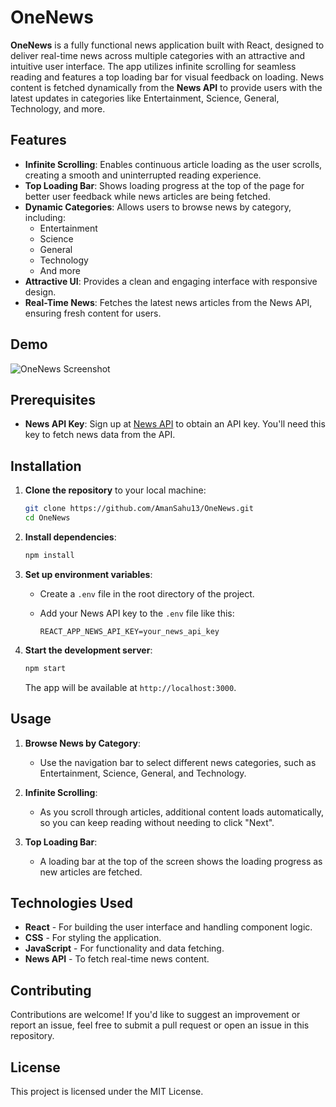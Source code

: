 # OneNews

**OneNews** is a fully functional news application built with React, designed to deliver real-time news across multiple categories with an attractive and intuitive user interface. The app utilizes infinite scrolling for seamless reading and features a top loading bar for visual feedback on loading. News content is fetched dynamically from the **News API** to provide users with the latest updates in categories like Entertainment, Science, General, Technology, and more.

## Features

- **Infinite Scrolling**: Enables continuous article loading as the user scrolls, creating a smooth and uninterrupted reading experience.
- **Top Loading Bar**: Shows loading progress at the top of the page for better user feedback while news articles are being fetched.
- **Dynamic Categories**: Allows users to browse news by category, including:
  - Entertainment
  - Science
  - General
  - Technology
  - And more
- **Attractive UI**: Provides a clean and engaging interface with responsive design.
- **Real-Time News**: Fetches the latest news articles from the News API, ensuring fresh content for users.

## Demo

![OneNews Screenshot](https://your-image-url.com) <!-- Add a screenshot of your app here -->

## Prerequisites

- **News API Key**: Sign up at [News API](https://newsapi.org/) to obtain an API key. You'll need this key to fetch news data from the API.

## Installation

1. **Clone the repository** to your local machine:

   ```bash
   git clone https://github.com/AmanSahu13/OneNews.git
   cd OneNews
   ```

2. **Install dependencies**:

   ```bash
   npm install
   ```

3. **Set up environment variables**:
   - Create a `.env` file in the root directory of the project.
   - Add your News API key to the `.env` file like this:

     ```plaintext
     REACT_APP_NEWS_API_KEY=your_news_api_key
     ```

4. **Start the development server**:

   ```bash
   npm start
   ```

   The app will be available at `http://localhost:3000`.

## Usage

1. **Browse News by Category**:
   - Use the navigation bar to select different news categories, such as Entertainment, Science, General, and Technology.

2. **Infinite Scrolling**:
   - As you scroll through articles, additional content loads automatically, so you can keep reading without needing to click "Next".

3. **Top Loading Bar**:
   - A loading bar at the top of the screen shows the loading progress as new articles are fetched.

## Technologies Used

- **React** - For building the user interface and handling component logic.
- **CSS** - For styling the application.
- **JavaScript** - For functionality and data fetching.
- **News API** - To fetch real-time news content.

## Contributing

Contributions are welcome! If you'd like to suggest an improvement or report an issue, feel free to submit a pull request or open an issue in this repository.

## License

This project is licensed under the MIT License.

